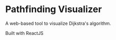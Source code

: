 <h1> Pathfinding Visualizer </h1> 

<p> A web-based tool to visualize Dijkstra's algorithm. <p>
<p> Built with ReactJS <p> 
